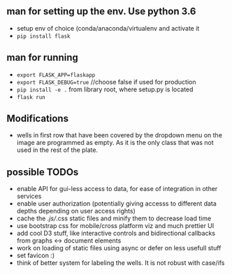 ## man for setting up the env. Use python 3.6
* setup env of choice (conda/anaconda/virtualenv and activate it
* `pip install flask`

## man for running
* `export FLASK_APP=flaskapp`
* `export FLASK_DEBUG=true` //choose false if used for production
* `pip install -e .` from library root, where setup.py is located
* `flask run`

## Modifications
* wells in first row that have been covered by the dropdown menu on the image are programmed as empty. As it is the only class that was not used in the rest of the plate.

## possible TODOs
* enable API for gui-less access to data, for ease of integration in other services
* enable user authorization (potentially giving accesss to different data depths depending on user access rights)
* cache the *.js/*.css static files and minify them to decrease load time
* use bootstrap css for mobile/cross platform viz and much prettier UI
* add cool D3 stuff, like interactive controls and bidirectional callbacks from graphs <-> document elements 
* work on loading of static files using async or defer on less usefull stuff
* set favicon :)
* think of better system for labeling the wells. It is not robust with case/ifs
